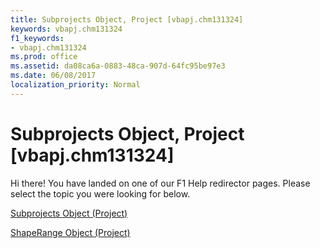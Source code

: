 ```yaml
---
title: Subprojects Object, Project [vbapj.chm131324]
keywords: vbapj.chm131324
f1_keywords:
- vbapj.chm131324
ms.prod: office
ms.assetid: da08ca6a-0883-48ca-907d-64fc95be97e3
ms.date: 06/08/2017
localization_priority: Normal
---
```



# Subprojects Object, Project [vbapj.chm131324]

Hi there! You have landed on one of our F1 Help redirector pages. Please select the topic you were looking for below.

[Subprojects Object (Project)](http://msdn.microsoft.com/library/15688529-6d9c-6429-0d22-a5a16c033dcc%28Office.15%29.aspx)

[ShapeRange Object (Project)](http://msdn.microsoft.com/library/315031aa-4b8c-424b-26e7-ce15897beb05%28Office.15%29.aspx)


